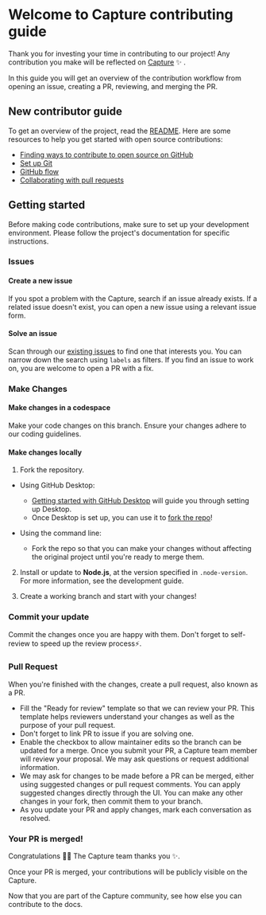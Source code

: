 # Welcome to Capture contributing guide 

Thank you for investing your time in contributing to our project! Any contribution you make will be reflected on [Capture](https://github.com/khattakdev/capture) :sparkles: .

In this guide you will get an overview of the contribution workflow from opening an issue, creating a PR, reviewing, and merging the PR.

## New contributor guide

To get an overview of the project, read the [README](README.md). Here are some resources to help you get started with open source contributions:

- [Finding ways to contribute to open source on GitHub](https://docs.github.com/en/get-started/exploring-projects-on-github/finding-ways-to-contribute-to-open-source-on-github)
- [Set up Git](https://docs.github.com/en/get-started/quickstart/set-up-git)
- [GitHub flow](https://docs.github.com/en/get-started/quickstart/github-flow)
- [Collaborating with pull requests](https://docs.github.com/en/github/collaborating-with-pull-requests)


## Getting started

Before making code contributions, make sure to set up your development environment. Please follow the project's documentation for specific instructions.


### Issues

#### Create a new issue

If you spot a problem with the Capture, search if an issue already exists. If a related issue doesn't exist, you can open a new issue using a relevant issue form.

#### Solve an issue

Scan through our [existing issues](https://github.com/khattakdev/capture/issues) to find one that interests you. You can narrow down the search using `labels` as filters. If you find an issue to work on, you are welcome to open a PR with a fix.

### Make Changes

#### Make changes in a codespace

Make your code changes on this branch. Ensure your changes adhere to our coding guidelines. 

#### Make changes locally

1. Fork the repository.
- Using GitHub Desktop:
  - [Getting started with GitHub Desktop](https://docs.github.com/en/desktop/installing-and-configuring-github-desktop/getting-started-with-github-desktop) will guide you through setting up Desktop.
  - Once Desktop is set up, you can use it to [fork the repo](https://docs.github.com/en/desktop/contributing-and-collaborating-using-github-desktop/cloning-and-forking-repositories-from-github-desktop)!

- Using the command line:
  - Fork the repo so that you can make your changes without affecting the original project until you're ready to merge them.

2. Install or update to **Node.js**, at the version specified in `.node-version`. For more information, see the development guide.

3. Create a working branch and start with your changes!

### Commit your update

Commit the changes once you are happy with them. Don't forget to self-review to speed up the review process:zap:.

### Pull Request

When you're finished with the changes, create a pull request, also known as a PR.
- Fill the "Ready for review" template so that we can review your PR. This template helps reviewers understand your changes as well as the purpose of your pull request.
- Don't forget to link PR to issue if you are solving one.
- Enable the checkbox to allow maintainer edits so the branch can be updated for a merge.
Once you submit your PR, a Capture team member will review your proposal. We may ask questions or request additional information.
- We may ask for changes to be made before a PR can be merged, either using suggested changes or pull request comments. You can apply suggested changes directly through the UI. You can make any other changes in your fork, then commit them to your branch.
- As you update your PR and apply changes, mark each conversation as resolved.

### Your PR is merged!

Congratulations :tada::tada: The Capture team thanks you :sparkles:.

Once your PR is merged, your contributions will be publicly visible on the Capture.

Now that you are part of the Capture community, see how else you can contribute to the docs.

